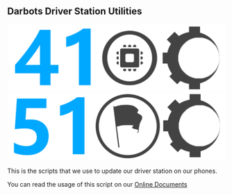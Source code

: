 ## Darbots Driver Station Utilities

![4100Logo](https://github.com/DarlingtonProgramming/DarBots-Shared-Doc/blob/master/static/teamImage/4100Logo.png)
![5100Logo](https://github.com/DarlingtonProgramming/DarBots-Shared-Doc/blob/master/static/teamImage/5100Logo.png)

This is the scripts that we use to update our driver station on our phones.   

You can read the usage of this script on our [Online Documents](https://darlingtonprogramming.github.io/DarBots-Shared-Doc/ds-utilities)